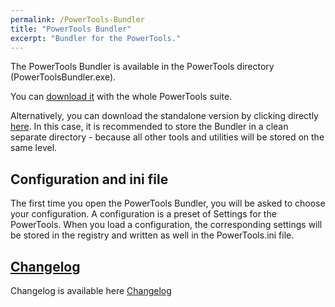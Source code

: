 ```yaml
---
permalink: /PowerTools-Bundler
title: "PowerTools Bundler"
excerpt: "Bundler for the PowerTools."
---
```


The PowerTools Bundler is available in the PowerTools directory (PowerToolsBundler.exe).

You can [download it](PowerTools-Setup#download-all) with the whole PowerTools suite.

Alternatively, you can download the standalone version by clicking directly [here](https://github.com/tdalon/ahk/raw/master/PowerTools/PowerToolsBundler.exe).
In this case, it is recommended to store the Bundler in a clean separate directory - because all other tools and utilities will be stored on the same level.

## Configuration and ini file

The first time you open the PowerTools Bundler, you will be asked to choose your configuration.
A configuration is a preset of Settings for the PowerTools.
When you load a configuration, the corresponding settings will be stored in the registry and written as well in the PowerTools.ini file.


## [Changelog](PowerTools-Bundler-(Changelog))

Changelog is available here [Changelog](PowerTools-Bundler-(Changelog))
